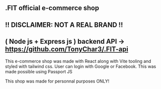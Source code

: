 .FIT official e-commerce shop
-----------------------------
!! DISCLAIMER: NOT A REAL BRAND !!
-
( Node js + Express js ) backend API -> https://github.com/TonyChar3/.FIT-api
-

This e-commerce shop was made with React along with Vite tooling and styled with tailwind css.
User can login with Google or Facebook. This was made possible using Passport JS

This shop was made for personnal purposes ONLY!


